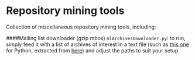 Repository mining tools
===========

Collection of miscellaneous repository mining tools, including:

####Mailing list downloader (gzip mbox) 
`mlArchivesDownloader.py`: to run, simply feed it with a list of archives of interest in a text file (such as [this one](https://github.com/tue-mdse/miningTools/blob/master/mailArchives/data/python_lists.txt) for Python, extracted from [here](http://mail.python.org/mailman/listinfo)) and adjust the paths to suit your setup.
